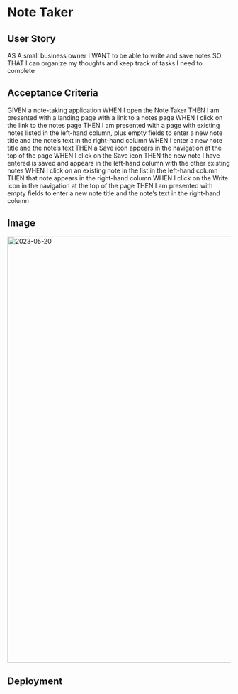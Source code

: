 # Note Taker 

## User Story
AS A small business owner
I WANT to be able to write and save notes
SO THAT I can organize my thoughts and keep track of tasks I need to complete

##  Acceptance Criteria
GIVEN a note-taking application
WHEN I open the Note Taker
THEN I am presented with a landing page with a link to a notes page
WHEN I click on the link to the notes page
THEN I am presented with a page with existing notes listed in the left-hand column, plus empty fields to enter a new note title and the note’s text in the right-hand column
WHEN I enter a new note title and the note’s text
THEN a Save icon appears in the navigation at the top of the page
WHEN I click on the Save icon
THEN the new note I have entered is saved and appears in the left-hand column with the other existing notes
WHEN I click on an existing note in the list in the left-hand column
THEN that note appears in the right-hand column
WHEN I click on the Write icon in the navigation at the top of the page
THEN I am presented with empty fields to enter a new note title and the note’s text in the right-hand column

## Image
<img width="960" alt="2023-05-20" src="https://github.com/LatinLady/Note-Taker/assets/118027404/211f80fb-c249-4d51-b536-7f2459c24e97">

## Deployment


